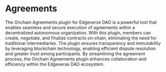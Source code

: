 # Agreements

The Onchain Agreements plugin for Edgeverse DAO is a powerful tool that enables seamless and secure execution of agreements within a decentralized autonomous organization. With this plugin, members can create, negotiate, and finalize contracts on-chain, eliminating the need for traditional intermediaries. The plugin ensures transparency and immutability by leveraging blockchain technology, enabling efficient dispute resolution and greater trust among participants. By streamlining the agreement process, the Onchain Agreements plugin enhances collaboration and efficiency within the Edgeverse DAO ecosystem.

